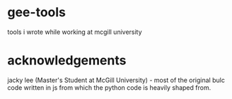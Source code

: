# gee-tools
tools i wrote while working at mcgill university

# acknowledgements
jacky lee (Master's Student at McGill University) - most of the original bulc code written in js from which the python code is heavily shaped from. 

